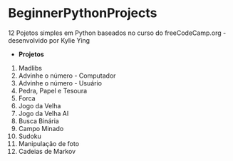 # BeginnerPythonProjects
12 Pojetos simples em Python baseados no curso do freeCodeCamp.org - desenvolvido por Kylie Ying

* **Projetos**

1.  Madlibs
2.  Advinhe o número - Computador
3.  Advinhe o número - Usuário
4.  Pedra, Papel e Tesoura
5.  Forca
6.  Jogo da Velha
7.  Jogo da Velha AI
8.  Busca Binária
9.  Campo Minado
10. Sudoku
11. Manipulação de foto
12. Cadeias de Markov
